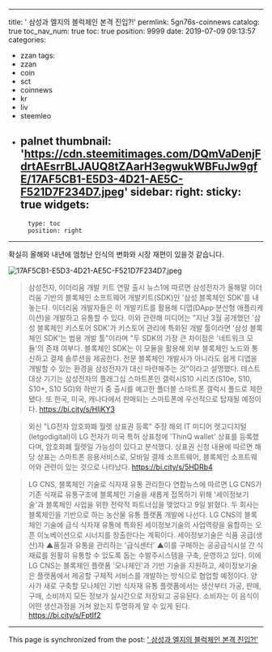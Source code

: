 
---
title: '<coinnews>  삼성과 엘지의 블럭체인 본격 진입?!'
permlink: 5gn76s-coinnews
catalog: true
toc_nav_num: true
toc: true
position: 9999
date: 2019-07-09 09:13:57
categories:
- zzan
tags:
- zzan
- coin
- sct
- coinnews
- kr
- liv
- steemleo
- palnet
thumbnail: 'https://cdn.steemitimages.com/DQmVaDenjFdrtAEsrrBLJAUQ8tZAarH3egwukWBFuJw9gfE/17AF5CB1-E5D3-4D21-AE5C-F521D7F234D7.jpeg'
sidebar:
    right:
        sticky: true
widgets:
    -
        type: toc
        position: right
---


확실히 올해와 내년에 엄청난 인식의 변화와 시장 재편이 있을것 같습니다. 

![17AF5CB1-E5D3-4D21-AE5C-F521D7F234D7.jpeg](https://cdn.steemitimages.com/DQmVaDenjFdrtAEsrrBLJAUQ8tZAarH3egwukWBFuJw9gfE/17AF5CB1-E5D3-4D21-AE5C-F521D7F234D7.jpeg)

>삼성전자, 이더리움 개발 키트 연말 출시
 뉴스1에 따르면 삼성전자가 올해말 이더리움 기반의 블록체인 소프트웨어 개발키트(SDK)인 '삼성 블록체인 SDK'를 내놓는다. 이더리움 개발자들은 이 개발키트를 활용해 디앱(DApp·분산형 애플리케이션)을 개발하고 유통할 수 있다. 이와 관련해 미디어는 "지난 3월 공개했던 '삼성 블록체인 키스토어 SDK'가 키스토어 관리에 특화된 개발 툴이라면 '삼성 블록체인 SDK'는 범용 개발 툴"이라며 "두 SDK의 가장 큰 차이점은 '네트워크 모듈'의 존재 여부다. 블록체인 SDK는 이 모듈을 활용해 외부 블록체인 노드와 통신하고 결제 솔루션을 제공한다. 전문 블록체인 개발사가 아니라도 쉽게 디앱을 개발할 수 있는 환경을 삼성전자가 대신 마련해주는 것"이라고 설명했다. 테스트 대상 기기는 삼성전자의 플래그십 스마트폰인 갤럭시S10 시리즈(S10e, S10, S10+, S10 5G)와 하반기 중 출시를 예고한 폴더블 스마트폰 갤럭시 폴드로 제한됐다. 또 한국, 미국, 캐나다에서 판매되는 스마트폰에 우선적으로 탑재될 예정이다. 
https://bi.city/s/HIjKY3

>외신 "LG전자 암호화폐 월렛 상표권 등록" 주장
 해외 IT 미디어 렛고디지털(letgodigital)이 LG 전자가 미국 특허 상표청에 'ThinQ wallet' 상표를 등록했다며, 암호화폐 월렛일 가능성이 있다고 분석했다. 상표권 신청 내용에 따르면 해당 상표는 스마트폰 응용서비스로, 모바일 결제 소프트웨어, 블록체인 소프트웨어와 관련이 있는 것으로 나타났다. 
https://bi.city/s/5HDRb4

>LG CNS, 블록체인 기술로 식자재 유통 관리한다
 연합뉴스에 따르면 LG CNS가 기존 식재료 유통구조에 블록체인 기술을 새롭게 접목하기 위해 '세이정보기술'과 블록체인 사업을 위한 전략적 파트너십을 맺었다고 9일 밝혔다. 두 회사는 블록체인을 기반으로 하는 농산물 유통 플랫폼 개발에 나선다. LG CNS의 블록체인 기술에 급식 식자재 유통에 특화된 세이정보기술의 사업역량을 융합하는 오픈 이노베이션으로 시너지를 창출한다는 계획이다. 세이정보기술은 식품 공급(생산)자 ▲품질과 유통을 관리하는 '급식센터' ▲이를 구매하는 공공급식시설 간 식재료를 원활히 유통할 수 있도록 돕는 수발주시스템을 구축, 운영하고 있다. 이에 LG CNS는 블록체인 플랫폼 '모나체인'과 기반 기술을 지원하고, 세이정보기술은 플랫폼에서 제공할 구체적 서비스를 개발하는 방식으로 협업할 예정이다. 양사가 새로 구축할 모나체인 기반 식자재 유통 플랫폼에서는 생산부터 가공, 판매, 구매, 소비까지 모든 정보가 실시간으로 저장되고 공유된다. 소비자는 이 음식이 어떤 생산과정을 거쳐 왔는지 투명하게 알 수 있게 된다. 
https://bi.city/s/FptIf2

- - -

This page is synchronized from the post: ['<coinnews>  삼성과 엘지의 블럭체인 본격 진입?!'](https://steemit.com/@kingbit/5gn76s-coinnews)
